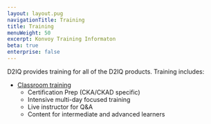 ```yaml
---
layout: layout.pug
navigationTitle: Training
title: Training
menuWeight: 50
excerpt: Konvoy Training Informaton
beta: true
enterprise: false
---
```


<!-- markdownlint-disable MD004 MD007 MD025 MD030 -->

D2IQ provides training for all of the D2IQ products. Training includes:

- [Classroom training](https://d2iq.com/services-and-support)
  - Certification Prep (CKA/CKAD specific)
  - Intensive multi-day focused training
  - Live instructor for Q&A
  - Content for intermediate and advanced learners
